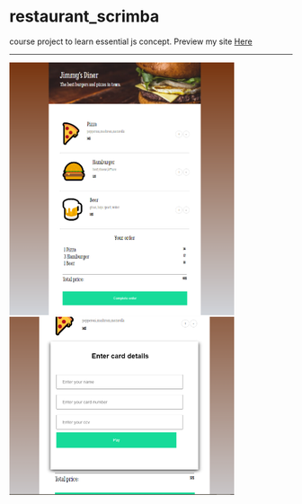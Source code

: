 # restaurant_scrimba

course project to learn essential js concept.
Preview my site <a href="https://resturant-scrimba.netlify.app/"> Here </a>

<hr>
<p float="left">
<img src="./images/img1.png" width="400px">
<img src="./images/img2.png" width="400px">
</p>
